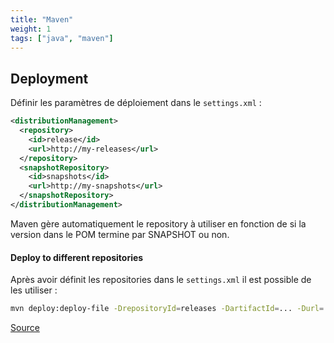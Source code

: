 ```yaml
---
title: "Maven"
weight: 1
tags: ["java", "maven"]
---
```


## Deployment

Définir les paramètres de déploiement dans le `settings.xml` :

```xml
<distributionManagement>
  <repository>
    <id>release</id>
    <url>http://my-releases</url>
  </repository>
  <snapshotRepository>
    <id>snapshots</id>
    <url>http://my-snapshots</url>
  </snapshotRepository>
</distributionManagement>
```

Maven gère automatiquement le repository à utiliser en fonction de si la version dans le POM termine par SNAPSHOT ou non.

#### Deploy to different repositories

Après avoir définit les repositories dans le `settings.xml` il est possible de les utiliser :

```bash
mvn deploy:deploy-file -DrepositoryId=releases -DartifactId=... -Durl=
```

[Source](https://stackoverflow.com/questions/6871494/mvn-deployfile-to-different-repositories-for-snapshot-and-release-version)
